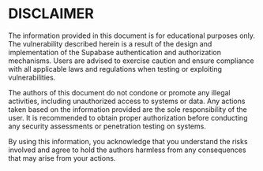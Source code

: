 # DISCLAIMER

The information provided in this document is for educational purposes only. The vulnerability described herein is a result of the design and implementation of the Supabase authentication and authorization mechanisms. Users are advised to exercise caution and ensure compliance with all applicable laws and regulations when testing or exploiting vulnerabilities.

The authors of this document do not condone or promote any illegal activities, including unauthorized access to systems or data. Any actions taken based on the information provided are the sole responsibility of the user. It is recommended to obtain proper authorization before conducting any security assessments or penetration testing on systems.

By using this information, you acknowledge that you understand the risks involved and agree to hold the authors harmless from any consequences that may arise from your actions.

<!-- SUPABASE_URL=https://zitarfwubshssxrmpdpi.supabase.co/
SUPABASE_KEY=eyJhbGciOiJIUzI1NiIsInR5cCI6IkpXVCJ9.eyJpc3MiOiJzdXBhYmFzZSIsInJlZiI6InppdGFyZnd1YnNoc3N4cm1wZHBpIiwicm9sZSI6ImFub24iLCJpYXQiOjE3NDA5MDk0NzIsImV4cCI6MjA1NjQ4NTQ3Mn0.eWoOj_9Ei6jF1irPTajVxhpammoPfgxXubc4cV63GiI -->
